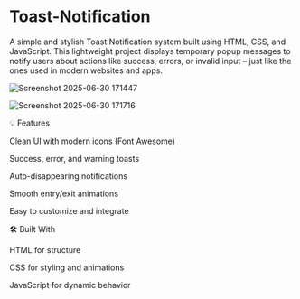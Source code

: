 # Toast-Notification
A simple and stylish Toast Notification system built using HTML, CSS, and JavaScript. This lightweight project displays temporary popup messages to notify users about actions like success, errors, or invalid input – just like the ones used in modern websites and apps.

![Screenshot 2025-06-30 171447](https://github.com/user-attachments/assets/51f59a65-d18d-4d27-acba-3fe90451617c)

![Screenshot 2025-06-30 171716](https://github.com/user-attachments/assets/5030e108-caf3-487e-8ba0-4744f8f2e5ab)

💡 Features

  Clean UI with modern icons (Font Awesome)
  
  Success, error, and warning toasts
  
  Auto-disappearing notifications
  
  Smooth entry/exit animations
  
  Easy to customize and integrate

🛠️ Built With

  HTML for structure
  
  CSS for styling and animations
  
  JavaScript for dynamic behavior

